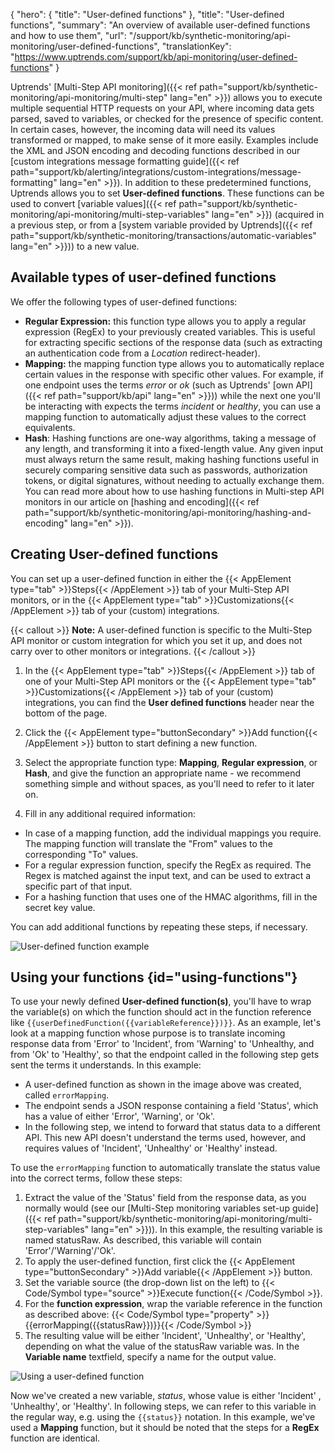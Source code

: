 {
  "hero": {
    "title": "User-defined functions"
  },
  "title": "User-defined functions",
  "summary": "An overview of available user-defined functions and how to use them",
  "url": "/support/kb/synthetic-monitoring/api-monitoring/user-defined-functions",
  "translationKey": "https://www.uptrends.com/support/kb/api-monitoring/user-defined-functions"
}

Uptrends' [Multi-Step API monitoring]({{< ref path="support/kb/synthetic-monitoring/api-monitoring/multi-step" lang="en" >}}) allows you to execute multiple sequential HTTP requests on your API, where incoming data gets parsed, saved to variables, or checked for the presence of specific content. In certain cases, however, the incoming data will need its values transformed or mapped, to make sense of it more easily. Examples include the XML and JSON encoding and decoding functions described in our [custom integrations message formatting guide]({{< ref path="support/kb/alerting/integrations/custom-integrations/message-formatting" lang="en" >}}). In addition to these predetermined functions, Uptrends allows you to set **User-defined functions**. These functions can be used to convert [variable values]({{< ref path="support/kb/synthetic-monitoring/api-monitoring/multi-step-variables" lang="en" >}}) (acquired in a previous step, or from a [system variable provided by Uptrends]({{< ref path="support/kb/synthetic-monitoring/transactions/automatic-variables" lang="en" >}})) to a new value.

## Available types of user-defined functions

We offer the following types of user-defined functions:

- **Regular Expression:** this function type allows you to apply a regular expression (RegEx) to your previously created variables. This is useful for extracting specific sections of the response data (such as extracting an authentication code from a *Location* redirect-header).
- **Mapping:** the mapping function type allows you to automatically replace certain values in the response with specific other values. For example, if one endpoint uses the terms *error* or *ok* (such as Uptrends' [own API]({{< ref path="support/kb/api" lang="en" >}})) while the next one you'll be interacting with expects the terms *incident* or *healthy*, you can use a mapping function to automatically adjust these values to the correct equivalents.
- **Hash**: Hashing functions are one-way algorithms, taking a message of any length, and transforming it into a fixed-length value. Any given input must always return the same result, making hashing functions useful in securely comparing sensitive data such as passwords, authorization tokens, or digital signatures, without needing to actually exchange them. You can read more about how to use hashing functions in Multi-step API monitors in our article on [hashing and encoding]({{< ref path="support/kb/synthetic-monitoring/api-monitoring/hashing-and-encoding" lang="en" >}}).

## Creating User-defined functions

You can set up a user-defined function in either the {{< AppElement type="tab" >}}Steps{{< /AppElement >}} tab of your Multi-Step API monitors, or in the {{< AppElement type="tab" >}}Customizations{{< /AppElement >}} tab of your (custom) integrations.

{{< callout >}}
**Note:** A user-defined function is specific to the Multi-Step API monitor or custom integration for which you set it up, and does not carry over to other monitors or integrations.
{{< /callout >}}

1.  In the {{< AppElement type="tab" >}}Steps{{< /AppElement >}} tab of one of your Multi-Step API monitors or the {{< AppElement type="tab" >}}Customizations{{< /AppElement >}} tab of your (custom) integrations, you can find the **User defined functions** header near the bottom of the page.

2.  Click the {{< AppElement type="buttonSecondary" >}}Add function{{< /AppElement >}} button to start defining a new function.

3.  Select the appropriate function type: **Mapping**, **Regular expression**, or **Hash**, and give the function an appropriate name - we recommend something simple and without spaces, as you'll need to refer to it later on.

4.  Fill in any additional required information:
  - In case of a mapping function, add the individual mappings you require. The mapping function will translate the "From" values to the corresponding "To" values.
  - For a regular expression function, specify the RegEx as required. The Regex is matched against the input text, and can be used to extract a specific part of that input.
  - For a hashing function that uses one of the HMAC algorithms, fill in the secret key value.

You can add additional functions by repeating these steps, if necessary.

![User-defined function example](/img/content/scr-MSA-UDF-example.min.png)

## Using your functions {id="using-functions"}

To use your newly defined **User-defined function(s)**, you'll have to wrap the variable(s) on which the function should act in the function reference like `{{userDefinedFunction({{variableReference}})}}`. As an example, let's look at a mapping function whose purpose is to translate incoming response data from 'Error' to 'Incident', from 'Warning' to 'Unhealthy, and from 'Ok' to 'Healthy', so that the endpoint called in the following step gets sent the terms it understands. In this example:

-   A user-defined function as shown in the image above was created, called `errorMapping`.
-   The endpoint sends a JSON response containing a field 'Status', which has a value of either 'Error', 'Warning', or 'Ok'.
-   In the following step, we intend to forward that status data to a different API. This new API doesn't understand the terms used, however, and requires values of 'Incident', 'Unhealthy' or 'Healthy' instead.

To use the `errorMapping` function to automatically translate the status value into the correct terms, follow these steps:

1.  Extract the value of the 'Status' field from the response data, as you normally would (see our [Multi-Step monitoring variables set-up guide]({{< ref path="support/kb/synthetic-monitoring/api-monitoring/multi-step-variables" lang="en" >}})). In this example, the resulting variable is named statusRaw. As described, this variable will contain 'Error'/'Warning'/'Ok'.
2.  To apply the user-defined function, first click the {{< AppElement type="buttonSecondary" >}}Add variable{{< /AppElement >}} button.
3.  Set the variable source (the drop-down list on the left) to {{< Code/Symbol type="source" >}}Execute function{{< /Code/Symbol >}}.
4.  For the **function expression**, wrap the variable reference in the function as described above: {{< Code/Symbol type="property" >}}{{errorMapping({{statusRaw}})}}{{< /Code/Symbol >}} 
5.  The resulting value will be either 'Incident', 'Unhealthy', or 'Healthy', depending on what the value of the statusRaw variable was. In the **Variable name** textfield, specify a name for the output value.

![Using a user-defined function](/img/content/scr-MSA-UDF-execute-function-example.min.png)

Now we've created a new variable, *status*, whose value is either 'Incident' , 'Unhealthy', or 'Healthy'. In following steps, we can refer to this variable in the regular way, e.g. using the `{{status}}` notation. In this example, we've used a **Mapping** function, but it should be noted that the steps for a **RegEx** function are identical.
